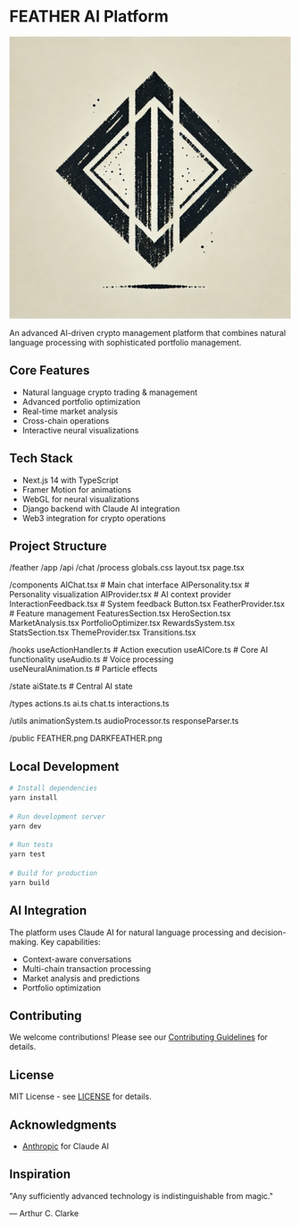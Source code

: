# FEATHER AI Platform

![FEATHER AI Logo](./public/FEATHER.png)

An advanced AI-driven crypto management platform that combines natural language processing with sophisticated portfolio management.

## Core Features

- Natural language crypto trading & management
- Advanced portfolio optimization
- Real-time market analysis
- Cross-chain operations
- Interactive neural visualizations

## Tech Stack

- Next.js 14 with TypeScript
- Framer Motion for animations
- WebGL for neural visualizations
- Django backend with Claude AI integration
- Web3 integration for crypto operations

## Project Structure

/feather
 /app
   /api
     /chat
     /process
   globals.css
   layout.tsx
   page.tsx

 /components
   AIChat.tsx              # Main chat interface
   AIPersonality.tsx       # Personality visualization
   AIProvider.tsx          # AI context provider
   InteractionFeedback.tsx # System feedback
   Button.tsx
   FeatherProvider.tsx      # Feature management
   FeaturesSection.tsx 
   HeroSection.tsx
   MarketAnalysis.tsx
   PortfolioOptimizer.tsx
   RewardsSystem.tsx
   StatsSection.tsx
   ThemeProvider.tsx
   Transitions.tsx

 /hooks
   useActionHandler.ts      # Action execution
   useAICore.ts            # Core AI functionality
   useAudio.ts             # Voice processing  
   useNeuralAnimation.ts   # Particle effects

 /state
   aiState.ts             # Central AI state

 /types
   actions.ts
   ai.ts
   chat.ts 
   interactions.ts

 /utils
   animationSystem.ts
   audioProcessor.ts
   responseParser.ts

 /public
   FEATHER.png
   DARKFEATHER.png


## Local Development

```bash
# Install dependencies
yarn install

# Run development server
yarn dev

# Run tests
yarn test

# Build for production
yarn build
```

## AI Integration

The platform uses Claude AI for natural language processing and decision-making. Key capabilities:

- Context-aware conversations
- Multi-chain transaction processing
- Market analysis and predictions
- Portfolio optimization

## Contributing

We welcome contributions! Please see our [Contributing Guidelines](CONTRIBUTING.md) for details.

## License

MIT License - see [LICENSE](LICENSE) for details.

## Acknowledgments

- [Anthropic](https://anthropic.com) for Claude AI

## Inspiration

"Any sufficiently advanced technology is indistinguishable from magic."

— Arthur C. Clarke